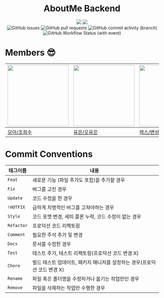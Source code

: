 <h1 align="center">AboutMe Backend</h1>
<div align="center">
<img src="https://img.shields.io/badge/Spring-6DB33F?style=flat&logo=Spring&logoColor=white" />
<img src="https://img.shields.io/badge/AWS-232F3E?style=flat&logo=AmazonAWS&logoColor=white" />
</div>

<div align="center">
<img alt="GitHub issues" src="https://img.shields.io/github/issues/bookjamm/BE?">
<img alt="GitHub pull requests" src="https://img.shields.io/github/issues-pr/bookjamm/be?&label=PRs">
<img alt="GitHub commit activity (branch)" src="https://img.shields.io/github/commit-activity/w/bookjamm/be?">
<img alt="GitHub Workflow Status (with event)" src="https://img.shields.io/github/actions/workflow/status/bookjamm/BE/ci.yml">
</div>

# Members 😎

| <img width="200px" src="https://avatars.githubusercontent.com/u/87214089?v=4"/> | <img width="200px" src="https://avatars.githubusercontent.com/u/122276414?v=4"/> | <img width="200px" src="https://avatars.githubusercontent.com/u/58453038?v=4"/>|
| ------------------------------------------------------------------------------- | ------------------------------------------------------------------------------- |  ------------------------------------------------------------------------------- | 
| [모아/조희수](https://github.com/ranunclulus)                                      | [유은/오유은](https://github.com/yueunfive)                                      | [렉스/변성호](https://github.com/Byun-Sung-Ho)                                      |

# Commit Conventions

| 태그이름   | 내용                                                                      |
| ---------- | ------------------------------------------------------------------------- |
| `Feat`     | 새로운 기능 (파일 추가도 포함)을 추가할 경우                              |
| `Fix `     | 버그를 고친 경우                                                          |
| `Update`   | 코드 수정을 한 경우                                                       |
| `!HOTFIX`  | 급하게 치명적인 버그를 고쳐야하는 경우                                    |
| `Style`    | 코드 포맷 변경, 세미 콜론 누락, 코드 수정이 없는 경우                     |
| `Refactor` | 프로덕션 코드 리팩토링                                                    |
| `Comment`  | 필요한 주석 추가 및 변경                                                  |
| `Docs`     | 문서를 수정한 경우                                                        |
| `Test`     | 테스트 추가, 테스트 리팩토링(프로덕션 코드 변경 X)                        |
| `Chore`    | 빌드 태스트 업데이트, 패키지 매니저를 설정하는 경우(프로덕션 코드 변경 X) |
| `Rename`   | 파일 혹은 폴더명을 수정하거나 옮기는 작업만인 경우                        |
| `Remove`   | 파일을 삭제하는 작업만 수행한 경우                                        |

